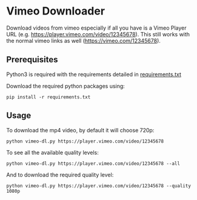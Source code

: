 # Vimeo Downloader

Download videos from vimeo especially if all you have is a Vimeo Player URL (e.g. https://player.vimeo.com/video/12345678).
This still works with the normal vimeo links as well (https://vimeo.com/12345678).

## Prerequisites

Python3 is required with the requirements detailed in [requirements.txt](requirements.txt)

Download the required python packages using:

    pip install -r requirements.txt

## Usage

To download the mp4 video, by default it will choose 720p:

    python vimeo-dl.py https://player.vimeo.com/video/12345678

To see all the available quality levels:

    python vimeo-dl.py https://player.vimeo.com/video/12345678 --all

And to download the required quality level:

    python vimeo-dl.py https://player.vimeo.com/video/12345678 --quality 1080p

